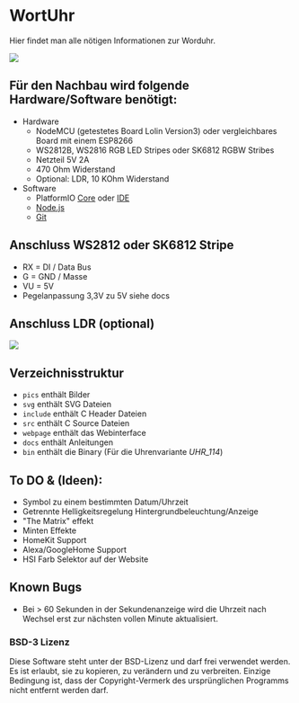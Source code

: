 # WortUhr

Hier findet man alle nötigen Informationen zur Worduhr.

![](pics/wortuhr-webpage.png)

## Für den Nachbau wird folgende Hardware/Software benötigt:
* Hardware
    * NodeMCU (getestetes Board Lolin Version3) oder vergleichbares Board mit einem ESP8266 
    * WS2812B, WS2816 RGB LED Stripes oder SK6812 RGBW Stribes
    * Netzteil 5V 2A
    * 470 Ohm Widerstand
    * Optional: LDR, 10 KOhm Widerstand
* Software
    * PlatformIO [Core](https://docs.platformio.org/en/latest/core/installation.html) oder [IDE](https://platformio.org/install/ide?install=vscode)
    * [Node.js](https://www.nodejs.org/)
    * [Git](https://git-scm.com)

## Anschluss WS2812 oder SK6812 Stripe
* RX = DI / Data Bus
* G = GND / Masse
* VU = 5V
* Pegelanpassung 3,3V zu 5V siehe docs

## Anschluss LDR (optional)
![](pics/old/LDR.png)
      
## Verzeichnisstruktur

-   `pics` enthält Bilder
-   `svg` enthält SVG Dateien
-   `include` enthält C Header Dateien
-   `src` enthält C Source Dateien
-   `webpage` enthält das Webinterface
-   `docs` enthält Anleitungen
-   `bin` enthält die Binary (Für die Uhrenvariante *UHR_114*)

## To DO & (Ideen):
* Symbol zu einem bestimmten Datum/Uhrzeit
* Getrennte Helligkeitsregelung Hintergrundbeleuchtung/Anzeige 
* "The Matrix" effekt
* Minten Effekte
* HomeKit Support
* Alexa/GoogleHome Support
* HSI Farb Selektor auf der Website

## Known Bugs

* Bei > 60 Sekunden in der Sekundenanzeige wird die Uhrzeit nach Wechsel erst zur nächsten vollen Minute aktualisiert. 

### BSD-3 Lizenz

Diese Software steht unter der BSD-Lizenz und darf frei verwendet werden. Es ist erlaubt, sie zu kopieren, zu verändern und zu verbreiten.
Einzige Bedingung ist, dass der Copyright-Vermerk des ursprünglichen Programms nicht entfernt werden darf.
